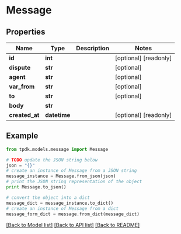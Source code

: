 # Message



## Properties
Name | Type | Description | Notes
------------ | ------------- | ------------- | -------------
**id** | **int** |  | [optional] [readonly] 
**dispute** | **str** |  | [optional] 
**agent** | **str** |  | [optional] 
**var_from** | **str** |  | [optional] 
**to** | **str** |  | [optional] 
**body** | **str** |  | 
**created_at** | **datetime** |  | [optional] [readonly] 

## Example

```python
from tpdk.models.message import Message

# TODO update the JSON string below
json = "{}"
# create an instance of Message from a JSON string
message_instance = Message.from_json(json)
# print the JSON string representation of the object
print Message.to_json()

# convert the object into a dict
message_dict = message_instance.to_dict()
# create an instance of Message from a dict
message_form_dict = message.from_dict(message_dict)
```
[[Back to Model list]](../README.md#documentation-for-models) [[Back to API list]](../README.md#documentation-for-api-endpoints) [[Back to README]](../README.md)


